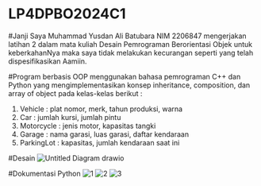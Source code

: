 # LP4DPBO2024C1

#Janji
Saya Muhammad Yusdan Ali Batubara NIM 2206847 mengerjakan latihan 2 dalam 
mata kuliah Desain Pemrograman Berorientasi Objek untuk keberkahanNya 
maka saya tidak melakukan kecurangan seperti yang telah dispesifikasikan Aamiin.

#Program berbasis OOP menggunakan bahasa pemrograman C++ dan Python
yang mengimplementasikan konsep inheritance, composition, dan array of object pada kelas-kelas berikut :

1. Vehicle : plat nomor, merk, tahun produksi, warna
2. Car : jumlah kursi, jumlah pintu
3. Motorcycle : jenis motor, kapasitas tangki
4. Garage : nama garasi, luas garasi, daftar kendaraan
5. ParkingLot : kapasitas, jumlah kendaraan saat ini

#Desain
![Untitled Diagram drawio](https://github.com/mhmmdysdn/LP4DPBO2024C1/assets/119798315/69c68a27-2efd-4496-8471-b4f6495764c2)

#Dokumentasi Python
![1](https://github.com/mhmmdysdn/LP4DPBO2024C1/assets/119798315/69effa91-9af4-4003-b778-00bd3ebfb542)
![2](https://github.com/mhmmdysdn/LP4DPBO2024C1/assets/119798315/773b3636-4102-4e6d-b46e-b571faa1be5f)
![3](https://github.com/mhmmdysdn/LP4DPBO2024C1/assets/119798315/2f74693b-0402-41de-b811-59718dd9a39c)
